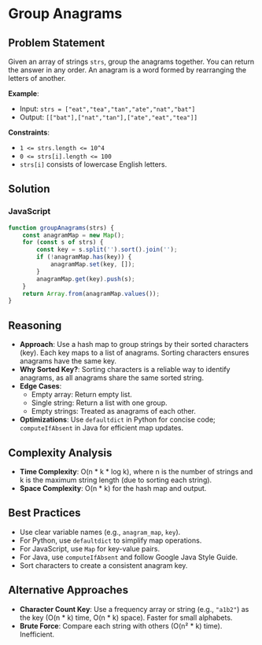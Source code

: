 # Group Anagrams

## Problem Statement
Given an array of strings `strs`, group the anagrams together. You can return the answer in any order. An anagram is a word formed by rearranging the letters of another.

**Example**:
- Input: `strs = ["eat","tea","tan","ate","nat","bat"]`
- Output: `[["bat"],["nat","tan"],["ate","eat","tea"]]`

**Constraints**:
- `1 <= strs.length <= 10^4`
- `0 <= strs[i].length <= 100`
- `strs[i]` consists of lowercase English letters.

## Solution

### JavaScript
```javascript
function groupAnagrams(strs) {
    const anagramMap = new Map();
    for (const s of strs) {
        const key = s.split('').sort().join('');
        if (!anagramMap.has(key)) {
            anagramMap.set(key, []);
        }
        anagramMap.get(key).push(s);
    }
    return Array.from(anagramMap.values());
}
```

## Reasoning
- **Approach**: Use a hash map to group strings by their sorted characters (key). Each key maps to a list of anagrams. Sorting characters ensures anagrams have the same key.
- **Why Sorted Key?**: Sorting characters is a reliable way to identify anagrams, as all anagrams share the same sorted string.
- **Edge Cases**:
  - Empty array: Return empty list.
  - Single string: Return a list with one group.
  - Empty strings: Treated as anagrams of each other.
- **Optimizations**: Use `defaultdict` in Python for concise code; `computeIfAbsent` in Java for efficient map updates.

## Complexity Analysis
- **Time Complexity**: O(n * k * log k), where n is the number of strings and k is the maximum string length (due to sorting each string).
- **Space Complexity**: O(n * k) for the hash map and output.

## Best Practices
- Use clear variable names (e.g., `anagram_map`, `key`).
- For Python, use `defaultdict` to simplify map operations.
- For JavaScript, use `Map` for key-value pairs.
- For Java, use `computeIfAbsent` and follow Google Java Style Guide.
- Sort characters to create a consistent anagram key.

## Alternative Approaches
- **Character Count Key**: Use a frequency array or string (e.g., `"a1b2"`) as the key (O(n * k) time, O(n * k) space). Faster for small alphabets.
- **Brute Force**: Compare each string with others (O(n² * k) time). Inefficient.